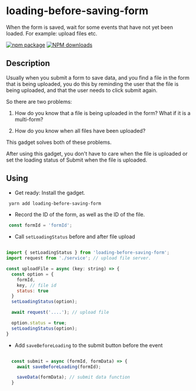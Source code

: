 # loading-before-saving-form
When the form is saved, wait for some events that have not yet been loaded. For example: upload files etc.

 [![npm package](https://img.shields.io/npm/v/loading-before-saving-form.svg?style=flat-square)](https://www.npmjs.org/package/loading-before-saving-form) 
 [![NPM downloads](http://img.shields.io/npm/dm/loading-before-saving-form.svg?style=flat-square)](http://npmjs.com/loading-before-saving-form)

 ## Description

 Usually when you submit a form to save data, and you find a file in the form that is being uploaded, you do this by reminding the user that the file is being uploaded, and that the user needs to click submit again.

 So there are two problems:

 1. How do you know that a file is being uploaded in the form? What if it is a multi-form?

 2. How do you know when all files have been uploaded?

 This gadget solves both of these problems.

 After using this gadget, you don't have to care when the file is uploaded or set the loading status of Submit when the file is uploaded.

 ## Using

 * Get ready: Install the gadget. 

 ```bash
  yarn add loading-before-saving-form
 ```

 * Record the ID of the form, as well as the ID of the file.

 ```js
  const formId = 'formId';

 ```

 * Call `setLoadingStatus` before and after file upload

 ```js 

 import { setLoadingStatus } from 'loading-before-saving-form';
 import request from './service'; // upload file server.

 const uploadFile = async (key: string) => {
   const option = {
     formId,
     key, // file id
     status: true
   }
   setLoadingStatus(option);

   await request('....'); // upload file

   option.status = true;
   setLoadingStatus(option);
 }

 ```

* Add `saveBeforeLoading` to the submit button before the event

```js

  const submit = async (formId, formData) => {
    await saveBeforeLoading(formId);

    saveData(formData); // submit data function
  }

```